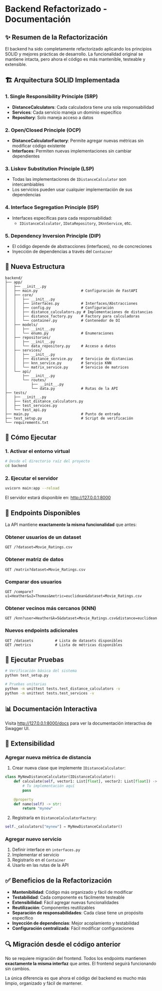 # Backend Refactorizado - Documentación

## ✨ Resumen de la Refactorización

El backend ha sido completamente refactorizado aplicando los principios SOLID y mejores prácticas de desarrollo. La funcionalidad original se mantiene intacta, pero ahora el código es más mantenible, testeable y extensible.

## 🏗️ Arquitectura SOLID Implementada

### 1. Single Responsibility Principle (SRP)
- **DistanceCalculators**: Cada calculadora tiene una sola responsabilidad
- **Services**: Cada servicio maneja un dominio específico
- **Repository**: Solo maneja acceso a datos

### 2. Open/Closed Principle (OCP)
- **DistanceCalculatorFactory**: Permite agregar nuevas métricas sin modificar código existente
- **Interfaces**: Permiten nuevas implementaciones sin cambiar dependientes

### 3. Liskov Substitution Principle (LSP)
- Todas las implementaciones de `IDistanceCalculator` son intercambiables
- Los servicios pueden usar cualquier implementación de sus dependencias

### 4. Interface Segregation Principle (ISP)
- Interfaces específicas para cada responsabilidad:
  - `IDistanceCalculator`, `IDataRepository`, `IKnnService`, etc.

### 5. Dependency Inversion Principle (DIP)
- El código depende de abstracciones (interfaces), no de concreciones
- Inyección de dependencias a través del `Container`

## 📁 Nueva Estructura

```
backend/
├── app/
│   ├── __init__.py
│   ├── main.py                    # Configuración de FastAPI
│   ├── core/
│   │   ├── __init__.py
│   │   ├── interfaces.py          # Interfaces/Abstracciones
│   │   ├── config.py              # Configuración
│   │   ├── distance_calculators.py # Implementaciones de distancias
│   │   ├── distance_factory.py    # Factory para calculadoras
│   │   └── container.py           # Contenedor de DI
│   ├── models/
│   │   ├── __init__.py
│   │   └── enums.py               # Enumeraciones
│   ├── repositories/
│   │   ├── __init__.py
│   │   └── data_repository.py     # Acceso a datos
│   ├── services/
│   │   ├── __init__.py
│   │   ├── distance_service.py    # Servicio de distancias
│   │   ├── knn_service.py         # Servicio KNN
│   │   └── matrix_service.py      # Servicio de matrices
│   └── api/
│       ├── __init__.py
│       └── routes/
│           ├── __init__.py
│           └── data.py            # Rutas de la API
├── tests/
│   ├── __init__.py
│   ├── test_distance_calculators.py
│   ├── test_services.py
│   └── test_api.py
├── main.py                        # Punto de entrada
├── test_setup.py                  # Script de verificación
└── requirements.txt
```

## 🚀 Cómo Ejecutar

### 1. Activar el entorno virtual
```bash
# Desde el directorio raíz del proyecto
cd backend
```

### 2. Ejecutar el servidor
```bash
uvicorn main:app --reload
```

El servidor estará disponible en: http://127.0.0.1:8000

## 🔗 Endpoints Disponibles

La API mantiene **exactamente la misma funcionalidad** que antes:

### Obtener usuarios de un dataset
```
GET /?dataset=Movie_Ratings.csv
```

### Obtener matriz de datos
```
GET /matrix?dataset=Movie_Ratings.csv
```

### Comparar dos usuarios
```
GET /compare?u1=Heather&u2=Thomas&metric=euclidean&dataset=Movie_Ratings.csv
```

### Obtener vecinos más cercanos (KNN)
```
GET /knn?user=Heather&k=5&dataset=Movie_Ratings.csv&distance=euclidean
```

### Nuevos endpoints adicionales
```
GET /datasets          # Lista de datasets disponibles
GET /metrics           # Lista de métricas disponibles
```

## 🧪 Ejecutar Pruebas

```bash
# Verificación básica del sistema
python test_setup.py

# Pruebas unitarias
python -m unittest tests.test_distance_calculators -v
python -m unittest tests.test_services -v
```

## 📊 Documentación Interactiva

Visita http://127.0.0.1:8000/docs para ver la documentación interactiva de Swagger UI.

## 🔧 Extensibilidad

### Agregar nueva métrica de distancia

1. Crear nueva clase que implemente `IDistanceCalculator`:
```python
class MyNewDistanceCalculator(IDistanceCalculator):
    def calculate(self, vector1: List[float], vector2: List[float]) -> float:
        # Tu implementación aquí
        pass
    
    @property
    def name(self) -> str:
        return "mynew"
```

2. Registrarla en `DistanceCalculatorFactory`:
```python
self._calculators["mynew"] = MyNewDistanceCalculator()
```

### Agregar nuevo servicio

1. Definir interface en `interfaces.py`
2. Implementar el servicio
3. Registrarlo en el `Container`
4. Usarlo en las rutas de la API

## ✅ Beneficios de la Refactorización

- **Mantenibilidad**: Código más organizado y fácil de modificar
- **Testabilidad**: Cada componente es fácilmente testeable
- **Extensibilidad**: Fácil agregar nuevas funcionalidades
- **Reutilización**: Componentes reutilizables
- **Separación de responsabilidades**: Cada clase tiene un propósito específico
- **Inyección de dependencias**: Mejor acoplamiento y testabilidad
- **Configuración centralizada**: Fácil modificar configuraciones

## 🔍 Migración desde el código anterior

No se requiere migración del frontend. Todos los endpoints mantienen **exactamente la misma interfaz** que antes. El frontend seguirá funcionando sin cambios.

La única diferencia es que ahora el código del backend es mucho más limpio, organizado y fácil de mantener.
